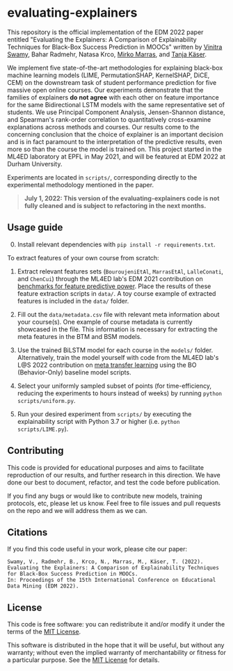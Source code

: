 # evaluating-explainers

This repository is the official implementation of the EDM 2022 paper entitled "Evaluating the Explainers: A Comparison of Explainability Techniques for Black-Box Success Prediction in MOOCs" written by [Vinitra Swamy](http://github.com/vinitra), Bahar Radmehr, Natasa Krco, [Mirko Marras](https://www.mirkomarras.com/), and [Tanja Käser](https://people.epfl.ch/tanja.kaeser/?lang=en). 

We implement five state-of-the-art methodologies for explaining black-box machine learning models (LIME, PermutationSHAP, KernelSHAP, DiCE, CEM) on the downstream task of student performance prediction for five massive open online courses. Our experiments demonstrate that the families of explainers **do not agree** with each other on feature importance for the same Bidirectional LSTM models with the same representative set of students. We use Principal Component Analysis, Jensen-Shannon distance, and Spearman's rank-order correlation to quantitatively cross-examine explanations across methods and courses. Our results come to the concerning conclusion that the choice of explainer is an important decision and is in fact paramount to the interpretation of the predictive results, even more so than the course the model is trained on. This project started in the ML4ED laboratory at EPFL in May 2021, and will be featured at EDM 2022 at Durham University. 

Experiments are located in `scripts/`, corresponding directly to the experimental methodology mentioned in the paper. 

> **July 1, 2022: This version of the evaluating-explainers code is not fully cleaned and is subject to refactoring in the next months.**

## Usage guide

0. Install relevant dependencies with `pip install -r requirements.txt`.

To extract features of your own course from scratch: 
1. Extract relevant features sets (`BouroujeniEtAl`, `MarrasEtAl`, `LalleConati`, and `ChenCui`) through the ML4ED lab's EDM 2021 contribution on [benchmarks for feature predictive power](https://github.com/epfl-ml4ed/flipped-classroom). Place the results of these feature extraction scripts in `data/`. A toy course example of extracted features is included in the `data/` folder.

2. Fill out the `data/metadata.csv` file with relevant meta information about your course(s). One example of course metadata is currently showcased in the file. This information is necessary for extracting the meta features in the BTM and BSM models.

3. Use the trained BiLSTM model for each course in the `models/` folder. Alternatively, train the model yourself with code from the ML4ED lab's L@S 2022 contribution on [meta transfer learning](https://github.com/epfl-ml4ed/meta-transfer-learning) using the BO (Behavior-Only) baseline model scripts.

4. Select your uniformly sampled subset of points (for time-efficiency, reducing the experiments to hours instead of weeks) by running `python scripts/uniform.py`.

5. Run your desired experiment from `scripts/` by executing the explainability script with Python 3.7 or higher (i.e. `python scripts/LIME.py`).

## Contributing 

This code is provided for educational purposes and aims to facilitate reproduction of our results, and further research 
in this direction. We have done our best to document, refactor, and test the code before publication.

If you find any bugs or would like to contribute new models, training protocols, etc, please let us know. Feel free to file issues and pull requests on the repo and we will address them as we can.

## Citations
If you find this code useful in your work, please cite our paper:

```
Swamy, V., Radmehr, B., Krco, N., Marras, M., Käser, T. (2022). 
Evaluating the Explainers: A Comparison of Explainability Techniques for Black-Box Success Prediction in MOOCs. 
In: Proceedings of the 15th International Conference on Educational Data Mining (EDM 2022).
```

## License
This code is free software: you can redistribute it and/or modify it under the terms of the [MIT License](LICENSE).

This software is distributed in the hope that it will be useful, but without any warranty; without even the implied warranty of merchantability or fitness for a particular purpose. See the [MIT License](LICENSE) for details.
